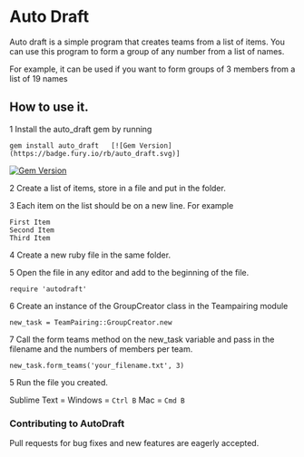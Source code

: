 # Auto Draft

Auto draft is a simple program that creates teams from a list of items. You can use this program to form a group of any number from a list of names. 

For example, it can be used if you want to form groups of 3 members from a list of 19 names

## How to use it.

1 Install the auto_draft gem by running 


```
gem install auto_draft   [![Gem Version](https://badge.fury.io/rb/auto_draft.svg)]
```
[![Gem Version](https://badge.fury.io/rb/auto_draft.svg)](https://badge.fury.io/rb/auto_draft)

2 Create a list of items, store in a file and put in the folder. 

3 Each item on the list should be on a new line. For example 

```
First Item
Second Item 
Third Item
```

4 Create a new ruby file in the same folder.

5 Open the file in any editor and add to the beginning of the file. 

```
require 'autodraft'
```

6 Create an instance of the GroupCreator class in the Teampairing module

```
new_task = TeamPairing::GroupCreator.new
```
7 Call the form teams method on the new_task variable and pass in the filename and the numbers of members per team.

```
new_task.form_teams('your_filename.txt', 3)
```

5 Run the file you created. 

Sublime Text = Windows = `Ctrl B` Mac = `Cmd B`

### Contributing to AutoDraft

Pull requests for bug fixes and new features are eagerly accepted.
